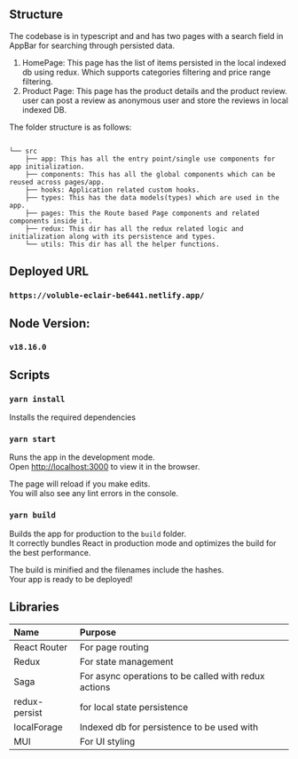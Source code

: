 ## Structure

The codebase is in typescript and and has two pages with a search field in AppBar for searching through persisted data.

1. HomePage: This page has the list of items persisted in the local indexed db using redux. Which supports categories filtering and price range filtering.
2. Product Page: This page has the product details and the product review. user can post a review as anonymous user and store the reviews in local indexed DB.

The folder structure is as follows:

```hash

└── src
    ├── app: This has all the entry point/single use components for app initialization.
    ├── components: This has all the global components which can be reused across pages/app.
    ├── hooks: Application related custom hooks.
    ├── types: This has the data models(types) which are used in the app.
    ├── pages: This the Route based Page components and related components inside it.
    ├── redux: This dir has all the redux related logic and initialization along with its persistence and types.
    └── utils: This dir has all the helper functions.
```

## Deployed URL

### `https://voluble-eclair-be6441.netlify.app/`

## Node Version: 

### `v18.16.0`

## Scripts

### `yarn install`

Installs the required dependencies

### `yarn start`

Runs the app in the development mode.\
Open [http://localhost:3000](http://localhost:3000) to view it in the browser.

The page will reload if you make edits.\
You will also see any lint errors in the console.

### `yarn build`

Builds the app for production to the `build` folder.\
It correctly bundles React in production mode and optimizes the build for the best performance.

The build is minified and the filenames include the hashes.\
Your app is ready to be deployed!

## Libraries

| Name          | Purpose                                              |
| :------------ | :--------------------------------------------------- |
| React Router  | For page routing                                     |
| Redux         | For state management                                 |
| Saga          | For async operations to be called with redux actions |
| redux-persist | for local state persistence                          |
| localForage   | Indexed db for persistence to be used with           | redux-persist |
| MUI           | For UI styling                                       |
